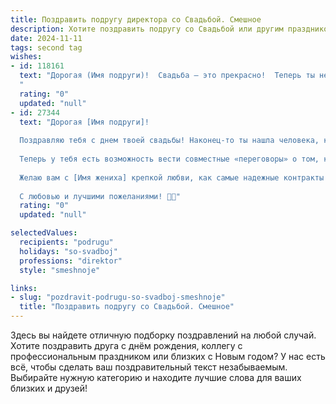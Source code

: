 ```yaml
---
title: Поздравить подругу директора со Свадьбой. Смешное
description: Хотите поздравить подругу со Свадьбой или другим праздником? Наш ИИ создаст незабываемое поздравление, а вы обязательно выделитесь среди других.  
date: 2024-11-11
tags: second tag
wishes:
- id: 118161
  text: "Дорогая (Имя подруги)!  Свадьба – это прекрасно!  Теперь ты не просто директор, а директор собственного семейного предприятия!  Надеюсь,  будущий бюджет будет  еще более внушительным, чем годовой оборот твоей фирмы, а  задачи по ведению домашнего хозяйства окажутся куда проще, чем  управление персоналом.  Поздравляю с официальным вступлением в должность «главной жены» и желаю  безграничного счастья,  бесконечной любви и  минимума конфликтов интересов!
  "
  rating: "0"
  updated: "null"
- id: 27344
  text: "Дорогая [Имя подруги]!
  
  Поздравляю тебя с днем твоей свадьбы! Наконец-то ты нашла человека, который согласен делить с тобой не только жизнь, но и все командировки! Надеюсь, что в ваш совместный путь будет не только много отчетов, но и много радости, забавных ситуаций и, конечно, свободных часов на отдых!
  
  Теперь у тебя есть возможность вести совместные «переговоры» о том, кто будет мыть посуду, а кто — убирать пыль! Главное — находить компромиссы, хотя бы на уровне «я буду готовить, а ты не будешь критиковать»!
  
  Желаю вам с [Имя жениха] крепкой любви, как самые надежные контракты и такого же счастья, как у тех, кто четко следует плану, но всегда готов к спонтанным сюрпризам! Пусть каждый день вашей совместной жизни будет ярким, как новогодняя отчетность в конце года!
  
  С любовью и лучшими пожеланиями! 💍🎉"
  rating: "0"
  updated: "null"

selectedValues:
  recipients: "podrugu"
  holidays: "so-svadboj"
  professions: "direktor"
  style: "smeshnoje"

links:
- slug: "pozdravit-podrugu-so-svadboj-smeshnoje"
  title: "Поздравить подругу со Свадьбой. Смешное"
---
```


Здесь вы найдете отличную подборку поздравлений на любой случай.
Хотите поздравить друга с днём рождения, коллегу с профессиональным праздником или близких с Новым годом? У нас есть всё, чтобы сделать ваш поздравительный текст незабываемым. Выбирайте нужную категорию и находите лучшие слова для ваших близких и друзей!
